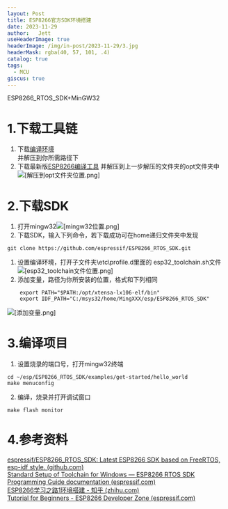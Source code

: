 ```yaml
---
layout: Post
title: ESP8266官方SDK环境搭建
date: 2023-11-29
author:   Jett 
useHeaderImage: true
headerImage: /img/in-post/2023-11-29/3.jpg
headerMask: rgba(40, 57, 101, .4)
catalog: true
tags: 
  - MCU
giscus: true  
---
```


ESP8266_RTOS_SDK+MinGW32
# 1.下载工具链  
1. 下载[编译环境](https://dl.espressif.com/dl/esp32_win32_msys2_environment_and_toolchain-20181001.zip)  
    并解压到你所需路径下
2. 下载最新版[ESP8266编译工具](https://dl.espressif.com/dl/xtensa-lx106-elf-gcc8_4_0-esp-2020r3-win32.zip)
   并解压到上一步解压的文件夹的opt文件夹中
![[解压到opt文件夹位置.png]](../.vuepress/public/img/in-post/2023-11-29/解压到opt文件夹位置.png)
# 2.下载SDK
1. 打开mingw32![[mingw32位置.png]](../.vuepress/public/img/in-post/2023-11-29/mingw32位置.png)
2. 下载SDK，输入下列命令，若下载成功可在home递归文件夹中发现
```shell
git clone https://github.com/espressif/ESP8266_RTOS_SDK.git 
```
1. 设置编译环境，打开子文件夹\etc\profile.d里面的 esp32_toolchain.sh文件![[esp32_toolchain文件位置.png]](../.vuepress/public/img/in-post/2023-11-29/esp32_toolchain文件位置.png)
2. 添加变量，路径为你所安装的位置，格式和下列相同
```shell
	export PATH="$PATH:/opt/xtensa-lx106-elf/bin"
	export IDF_PATH="C:/msys32/home/MingXXX/esp/ESP8266_RTOS_SDK"
```
![[添加变量.png]](../.vuepress/public/img/in-post/2023-11-29/添加变量.png)
# 3.编译项目
1. 设置烧录的端口号，打开mingw32终端
```shell
cd ~/esp/ESP8266_RTOS_SDK/examples/get-started/hello_world
make menuconfig
```
2. 编译，烧录并打开调试窗口
```shell
make flash monitor
```
# 4.参考资料
[espressif/ESP8266_RTOS_SDK: Latest ESP8266 SDK based on FreeRTOS, esp-idf style. (github.com)](https://github.com/espressif/ESP8266_RTOS_SDK)  
[Standard Setup of Toolchain for Windows — ESP8266 RTOS SDK Programming Guide documentation (espressif.com)](https://docs.espressif.com/projects/esp8266-rtos-sdk/en/latest/get-started/windows-setup.html)  
[ESP8266学习之路1环境搭建 - 知乎 (zhihu.com)](https://zhuanlan.zhihu.com/p/388980614)  
[Tutorial for Beginners - ESP8266 Developer Zone (espressif.com)](https://bbs.espressif.com/viewtopic.php?f=67&t=821)